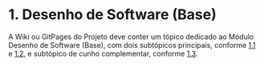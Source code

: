# 1. Desenho de Software (Base)

A Wiki ou GitPages do Projeto deve conter um tópico dedicado ao Módulo Desenho de Software (Base), com dois subtópicos principais, conforme [1.1](/docs/Base/1.1.AbordagemNaoEspecifica.md) e [1.2](/docs/Base/1.2.ProcessosMetodologiasAbordagens.md), e subtópico de cunho complementar, conforme [1.3](/docs/Base/1.3.ParticipacoesBase.md).
